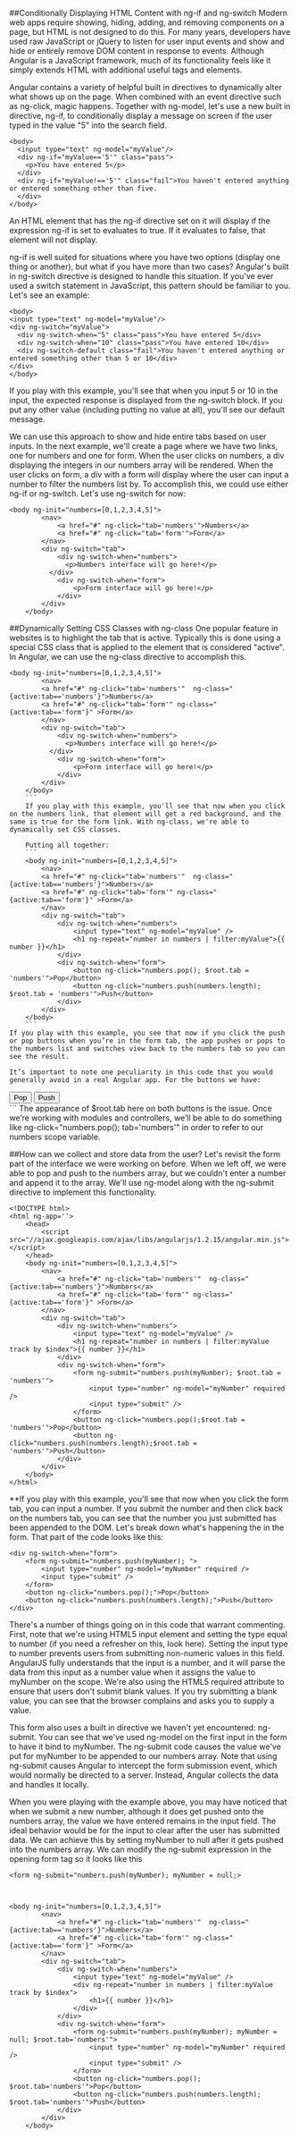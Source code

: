 ##Conditionally Displaying HTML Content with ng-if and ng-switch
Modern web apps require showing, hiding, adding, and removing components on a page, but HTML is not designed to do this. For many years, developers have used raw JavaScript or jQuery to listen for user input events and show and hide or entirely remove DOM content in response to events. Although Angular is a JavaScript framework, much of its functionality feels like it simply extends HTML with additional useful tags and elements.

Angular contains a variety of helpful built in directives to dynamically alter what shows up on the page. When combined with an event directive such as ng-click, magic happens. Together with ng-model, let's use a new built in directive, ng-if, to conditionally display a message on screen if the user typed in the value "5" into the search field.
```
<body>
  <input type="text" ng-model="myValue"/>
  <div ng-if="myValue=='5'" class="pass">
  	<p>You have entered 5</p>
  </div>
  <div ng-if="myValue!=='5'" class="fail">You haven't entered anything or entered something other than five.
  </div>
</body>
  ```
  An HTML element that has the ng-if directive set on it will display if the expression ng-if is set to evaluates to true. If it evaluates to false, that element will not display.

  ng-if is well suited for situations where you have two options (display one thing or another), but what if you have more than two cases? Angular's built in ng-switch directive is designed to handle this situation. If you've ever used a switch statement in JavaScript, this pattern should be familiar to you. Let's see an example:
  ```
  <body>
  <input type="text" ng-model="myValue"/>
  <div ng-switch="myValue">
  	<div ng-switch-when="5" class="pass">You have entered 5</div>
  	<div ng-switch-when="10" class="pass">You have entered 10</div>
  	<div ng-switch-default class="fail">You haven't entered anything or entered something other than 5 or 10</div>
  </div>
</body>
```

If you play with this example, you'll see that when you input 5 or 10 in the input, the expected response is displayed from the ng-switch block. If you put any other value (including putting no value at all), you'll see our default message.

We can use this approach to show and hide entire tabs based on user inputs. In the next example, we'll create a page where we have two links, one for numbers and one for form. When the user clicks on numbers, a div displaying the integers in our numbers array will be rendered. When the user clicks on form, a div with a form will display where the user can input a number to filter the numbers list by. To accomplish this, we could use either ng-if or ng-switch. Let's use ng-switch for now:
```
<body ng-init="numbers=[0,1,2,3,4,5]">
    	<nav>
			<a href="#" ng-click="tab='numbers'">Numbers</a>
			<a href="#" ng-click="tab='form'">Form</a>
		</nav>
		<div ng-switch="tab">
			<div ng-switch-when="numbers">
			  <p>Numbers interface will go here!</p>    
		  </div>
			<div ng-switch-when="form">
			   	<p>Form interface will go here!</p>
			</div>
		</div>
	</body>
```
##Dynamically Setting CSS Classes with ng-class
One popular feature in websites is to highlight the tab that is active. Typically this is done using a special CSS class that is applied to the element that is considered "active". In Angular, we can use the ng-class directive to accomplish this.
```
<body ng-init="numbers=[0,1,2,3,4,5]">
    	<nav>
        <a href="#" ng-click="tab='numbers'"  ng-class="{active:tab=='numbers'}">Numbers</a>
        <a href="#" ng-click="tab='form'" ng-class="{active:tab=='form'}" >Form</a>
		</nav>
		<div ng-switch="tab">
			<div ng-switch-when="numbers">
			  <p>Numbers interface will go here!</p>    
		  </div>
			<div ng-switch-when="form">
			   	<p>Form interface will go here!</p>
			</div>
		</div>
	</body>
	```
	If you play with this example, you'll see that now when you click on the numbers link, that element will get a red background, and the same is true for the form link. With ng-class, we're able to dynamically set CSS classes.

	Putting all together:
	```
	<body ng-init="numbers=[0,1,2,3,4,5]">
    	<nav>
        <a href="#" ng-click="tab='numbers'"  ng-class="{active:tab=='numbers'}">Numbers</a>
        <a href="#" ng-click="tab='form'" ng-class="{active:tab=='form'}" >Form</a>
		</nav>
		<div ng-switch="tab">
			<div ng-switch-when="numbers">
				<input type="text" ng-model="myValue" /> 
			  	<h1 ng-repeat="number in numbers | filter:myValue">{{ number }}</h1>   
		  	</div>
			<div ng-switch-when="form">
			   	<button ng-click="numbers.pop(); $root.tab = 'numbers'">Pop</button>
    			<button ng-click="numbers.push(numbers.length); $root.tab = 'numbers'">Push</button>
			</div>
		</div>
	</body>
	```
If you play with this example, you see that now if you click the push or pop buttons when you’re in the form tab, the app pushes or pops to the numbers list and switches view back to the numbers tab so you can see the result.

It’s important to note one peculiarity in this code that you would generally avoid in a real Angular app. For the buttons we have:
```
<div ng-switch-when="form">
    <button ng-click="numbers.pop(); $root.tab = 'numbers'">Pop</button>
    <button ng-click="numbers.push(numbers.length); $root.tab = 'numbers'">Push</button>
</div>
```
The appearance of $root.tab here on both buttons is the issue. Once we’re working with modules and controllers, we’ll be able to do something like ng-click="numbers.pop(); tab='numbers'" in order to refer to our numbers scope variable.

##How can we collect and store data from the user?
Let's revisit the form part of the interface we were working on before. When we left off, we were able to pop and push to the numbers array, but we couldn't enter a number and append it to the array. We'll use ng-model along with the ng-submit directive to implement this functionality.
```
<!DOCTYPE html>
<html ng-app=''>
	<head>
		<script src="//ajax.googleapis.com/ajax/libs/angularjs/1.2.15/angular.min.js"></script>
	</head>
	<body ng-init="numbers=[0,1,2,3,4,5]">
    	<nav>
        	<a href="#" ng-click="tab='numbers'"  ng-class="{active:tab=='numbers'}">Numbers</a>
       		<a href="#" ng-click="tab='form'" ng-class="{active:tab=='form'}" >Form</a>
		</nav>
		<div ng-switch="tab">
			<div ng-switch-when="numbers">
				<input type="text" ng-model="myValue" /> 
			  	<h1 ng-repeat="number in numbers | filter:myValue track by $index">{{ number }}</h1>  
		  	</div>
			<div ng-switch-when="form">
   				<form ng-submit="numbers.push(myNumber); $root.tab = 'numbers'">
					<input type="number" ng-model="myNumber" required />
					<input type="submit" />
  			    </form>
    			<button ng-click="numbers.pop();$root.tab = 'numbers'">Pop</button>
    			<button ng-click="numbers.push(numbers.length);$root.tab = 'numbers'">Push</button>
			</div>
		</div>
	</body>
</html>
```
**If you play with this example, you'll see that now when you click the form tab, you can input a number. If you submit the number and then click back on the numbers tab, you can see that the number you just submitted has been appended to the DOM. Let's break down what's happening the in the form. That part of the code looks like this:

```
<div ng-switch-when="form">
    <form ng-submit="numbers.push(myNumber); ">
        <input type="number" ng-model="myNumber" required />
        <input type="submit" />
    </form>
    <button ng-click="numbers.pop();">Pop</button>
    <button ng-click="numbers.push(numbers.length);">Push</button>
</div>
```
There's a number of things going on in this code that warrant commenting. First, note that we're using HTML5 input element and setting the type equal to number (if you need a refresher on this, look here). Setting the input type to number prevents users from submitting non-numeric values in this field. AngularJS fully understands that the input is a number, and it will parse the data from this input as a number value when it assigns the value to myNumber on the scope. We're also using the HTML5 required attribute to ensure that users don't submit blank values. If you try submitting a blank value, you can see that the browser complains and asks you to supply a value.

This form also uses a built in directive we haven't yet encountered: ng-submit. You can see that we've used ng-model on the first input in the form to have it bind to myNumber. The ng-submit code causes the value we've put for myNumber to be appended to our numbers array. Note that using ng-submit causes Angular to intercept the form submission event, which would normally be directed to a server. Instead, Angular collects the data and handles it locally.

When you were playing with the example above, you may have noticed that when we submit a new number, although it does get pushed onto the numbers array, the value we have entered remains in the input field. The ideal behavior would be for the input to clear after the user has submitted data. We can achieve this by setting myNumber to null after it gets pushed into the numbers array. We can modify the ng-submit expression in the opening form tag so it looks like this 

```
<form ng-submit="numbers.push(myNumber); myNumber = null;>



<body ng-init="numbers=[0,1,2,3,4,5]">
    	<nav>
        	<a href="#" ng-click="tab='numbers'"  ng-class="{active:tab=='numbers'}">Numbers</a>
       		<a href="#" ng-click="tab='form'" ng-class="{active:tab=='form'}" >Form</a>
		</nav>
		<div ng-switch="tab">
			<div ng-switch-when="numbers">
				<input type="text" ng-model="myValue" /> 
			  	<div ng-repeat="number in numbers | filter:myValue track by $index">
			  		<h1>{{ number }}</h1>
				</div>   
		  	</div>
			<div ng-switch-when="form">
   				<form ng-submit="numbers.push(myNumber); myNumber = null; $root.tab='numbers'">
					<input type="number" ng-model="myNumber" required />
					<input type="submit" />
  			    </form>
    			<button ng-click="numbers.pop(); $root.tab='numbers'">Pop</button>
    			<button ng-click="numbers.push(numbers.length); $root.tab='numbers'">Push</button>
			</div>
		</div>
	</body>

```

